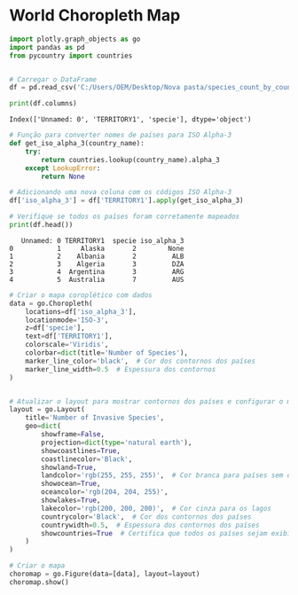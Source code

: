 # World Choropleth Map


```python
import plotly.graph_objects as go
import pandas as pd
from pycountry import countries
```


```python

# Carregar o DataFrame
df = pd.read_csv('C:/Users/OEM/Desktop/Nova pasta/species_count_by_countries.csv')

```


```python
print(df.columns)
```

    Index(['Unnamed: 0', 'TERRITORY1', 'specie'], dtype='object')
    


```python
# Função para converter nomes de países para ISO Alpha-3
def get_iso_alpha_3(country_name):
    try:
        return countries.lookup(country_name).alpha_3
    except LookupError:
        return None

# Adicionando uma nova coluna com os códigos ISO Alpha-3
df['iso_alpha_3'] = df['TERRITORY1'].apply(get_iso_alpha_3)

# Verifique se todos os países foram corretamente mapeados
print(df.head())
```

       Unnamed: 0 TERRITORY1  specie iso_alpha_3
    0           1     Alaska       2        None
    1           2    Albania       2         ALB
    2           3    Algeria       3         DZA
    3           4  Argentina       3         ARG
    4           5  Australia       7         AUS
    


```python
# Criar o mapa coroplético com dados
data = go.Choropleth(
    locations=df['iso_alpha_3'],
    locationmode='ISO-3',
    z=df['specie'],
    text=df['TERRITORY1'],
    colorscale='Viridis',
    colorbar=dict(title='Number of Species'),
    marker_line_color='black',  # Cor dos contornos dos países
    marker_line_width=0.5  # Espessura dos contornos
)

```


```python

# Atualizar o layout para mostrar contornos dos países e configurar o mapa
layout = go.Layout(
    title='Number of Invasive Species',
    geo=dict(
        showframe=False,
        projection=dict(type='natural earth'),
        showcoastlines=True,
        coastlinecolor='Black',
        showland=True,
        landcolor='rgb(255, 255, 255)',  # Cor branca para países sem dados
        showocean=True,
        oceancolor='rgb(204, 204, 255)',
        showlakes=True,
        lakecolor='rgb(200, 200, 200)',  # Cor cinza para os lagos
        countrycolor='Black',  # Cor dos contornos dos países
        countrywidth=0.5,  # Espessura dos contornos dos países
        showcountries=True  # Certifica que todos os países sejam exibidos
    )
)

# Criar o mapa
choromap = go.Figure(data=[data], layout=layout)
choromap.show()
```


